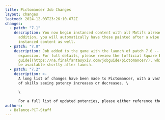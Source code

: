 ```yaml
---
title: Pictomancer Job Changes
layout: changes
lastmod: 2024-12-03T23:26:10.672Z
changes:
  - patch: "7.1"
    description: You now begin instanced content with all Motifs already painted. In
      addition, you will automatically have these painted after a wipe in
      instanced content as well.
  - patch: "7.0"
    description: Job added to the game with the launch of patch 7.0 -- Dawntrail
      expansion. For full details, please review the [official Square Enix job
      guide](https://na.finalfantasyxiv.com/jobguide/pictomancer/), which will
      be available shortly after launch.
  - patch: "7.2"
    description: >-
      A long list of changes have been made to Pictomancer, with a vast majority
      of skills seeing potency increases or decreases. \

      \

      For a full list of updated potencies, please either reference the [official job guide](https://na.finalfantasyxiv.com/jobguide/pictomancer/) or [our actions page](https://www.thebalanceffxiv.com/jobs/casters/pictomancer/skills-overview/).
authors:
  - Balance-PCT-Staff
---
```

